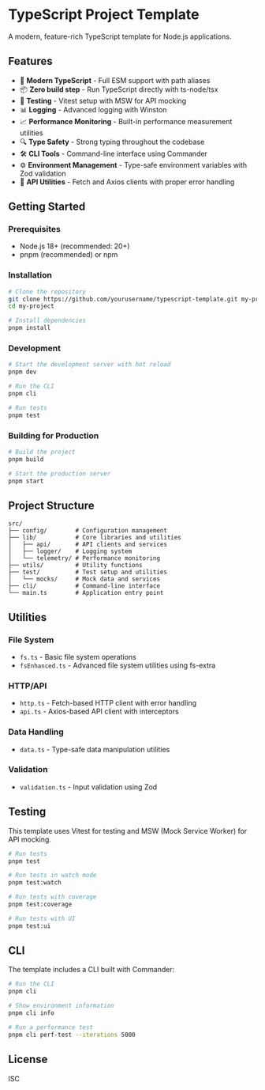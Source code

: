 # TypeScript Project Template

A modern, feature-rich TypeScript template for Node.js applications.

## Features

- 🚀 **Modern TypeScript** - Full ESM support with path aliases
- 📦 **Zero build step** - Run TypeScript directly with ts-node/tsx
- 🧪 **Testing** - Vitest setup with MSW for API mocking
- 📊 **Logging** - Advanced logging with Winston
- 📈 **Performance Monitoring** - Built-in performance measurement utilities
- 🔍 **Type Safety** - Strong typing throughout the codebase
- 🛠️ **CLI Tools** - Command-line interface using Commander
- ⚙️ **Environment Management** - Type-safe environment variables with Zod validation
- 🔄 **API Utilities** - Fetch and Axios clients with proper error handling

## Getting Started

### Prerequisites

- Node.js 18+ (recommended: 20+)
- pnpm (recommended) or npm

### Installation

```bash
# Clone the repository
git clone https://github.com/yourusername/typescript-template.git my-project
cd my-project

# Install dependencies
pnpm install
```

### Development

```bash
# Start the development server with hot reload
pnpm dev

# Run the CLI
pnpm cli

# Run tests
pnpm test
```

### Building for Production

```bash
# Build the project
pnpm build

# Start the production server
pnpm start
```

## Project Structure

```
src/
├── config/        # Configuration management
├── lib/           # Core libraries and utilities
│   ├── api/       # API clients and services
│   ├── logger/    # Logging system
│   └── telemetry/ # Performance monitoring
├── utils/         # Utility functions
├── test/          # Test setup and utilities
│   └── mocks/     # Mock data and services
├── cli/           # Command-line interface
└── main.ts        # Application entry point
```

## Utilities

### File System

- `fs.ts` - Basic file system operations
- `fsEnhanced.ts` - Advanced file system utilities using fs-extra

### HTTP/API

- `http.ts` - Fetch-based HTTP client with error handling
- `api.ts` - Axios-based API client with interceptors

### Data Handling

- `data.ts` - Type-safe data manipulation utilities

### Validation

- `validation.ts` - Input validation using Zod

## Testing

This template uses Vitest for testing and MSW (Mock Service Worker) for API mocking.

```bash
# Run tests
pnpm test

# Run tests in watch mode
pnpm test:watch

# Run tests with coverage
pnpm test:coverage

# Run tests with UI
pnpm test:ui
```

## CLI

The template includes a CLI built with Commander:

```bash
# Run the CLI
pnpm cli

# Show environment information
pnpm cli info

# Run a performance test
pnpm cli perf-test --iterations 5000
```

## License

ISC 